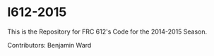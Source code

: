 l612-2015
========
This is the Repository for FRC 612's Code for the 2014-2015 Season.

Contributors:
Benjamin Ward
